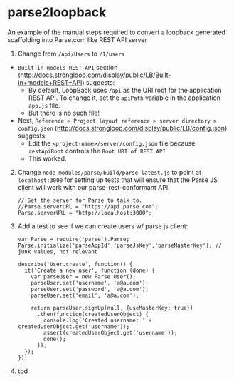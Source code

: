 parse2loopback
==============

An example of the manual steps required to convert a loopback generated scaffolding into Parse.com like REST API server

 1. Change from `/api/Users` to `/1/users`
  * `Built-in models REST API` section (http://docs.strongloop.com/display/public/LB/Built-in+models+REST+API) suggests:
    * By default, LoopBack uses `/api` as the URI root for the application REST API.  To change it, set the `apiPath` variable in the application `app.js` file.
    * But there is no such file!
  * Next, `Reference > Project layout reference > server directory > config.json` (http://docs.strongloop.com/display/public/LB/config.json) suggests:
    * Edit the `<project-name>/server/config.json` file because `restApiRoot` controls the `Root URI of REST API`
    * This worked.
 2. Change `node_modules/parse/build/parse-latest.js` to point at `localhost:3000` for setting up tests that will ensure that the Parse JS client will work with our parse-rest-conformant API.

    ```
    // Set the server for Parse to talk to.
    //Parse.serverURL = "https://api.parse.com";
    Parse.serverURL = "http://localhost:3000";
    ```

 3. Add a test to see if we can create users w/ parse js client:

    ```
    var Parse = require('parse').Parse;
    Parse.initialize('parseAppId','parseJsKey','parseMasterKey'); // junk values, not relevant
    
    describe('User.create', function() {
      it('Create a new user', function (done) {
        var parseUser = new Parse.User();
        parseUser.set('username', 'a@a.com');
        parseUser.set('password', 'a@a.com');
        parseUser.set('email', 'a@a.com');
    
        return parseUser.signUp(null, {useMasterKey: true})
          .then(function(createdUserObject) {
            console.log('Created username: ' + createdUserObject.get('username'));
            assert(createdUserObject.get('username'));
            done();
          });
      });
    });
    ```

 4. tbd
